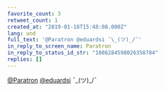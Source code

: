 ```yaml
---
favorite_count: 3
retweet_count: 1
created_at: "2019-01-18T15:48:08.000Z"
lang: und
full_text: '@Paratron @eduardsi ¯\_(ツ)_/¯'
in_reply_to_screen_name: Paratron
in_reply_to_status_id_str: "1086284598026358784"
replies: []
---
```


[@Paratron](https://twitter.com/Paratron)
[@eduardsi](https://twitter.com/eduardsi) ¯\_(ツ)\_/¯
